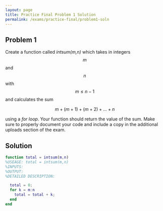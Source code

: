 ```yaml
---
layout: page
title: Practice Final Problem 1 Solution
permalink: /exams/practice-final/problem1-soln
---
```


## Problem 1

Create a function called *intsum(m,n)* which takes in integers $$m$$ and $$n$$ with $$m\leq n-1$$ and calculates the sum

$$m + (m + 1) + (m+2) + \dots + n$$

using a *for loop*.  Your function should return the value of the sum.
Make sure to properly document your code and include a copy in the additional uploads section of the exam.

## Solution

```Matlab
function total = intsum(m,n)
%USEAGE: total = intsum(m,n)
%INPUTS:
%OUTPUT:
%DETAILED DESCRIPTION:

  total = 0;
  for k = m:n
    total = total + k;
  end
end

```
